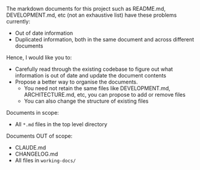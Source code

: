 The markdown documents for this project such as README.md, DEVELOPMENT.md, etc (not an exhaustive list) have these problems currently:
- Out of date information
- Duplicated information, both in the same document and across different documents

Hence, I would like you to:
- Carefully read through the existing codebase to figure out what information is out of date and update the document contents
- Propose a better way to organise the documents.
    - You need not retain the same files like DEVELOPMENT.md, ARCHITECTURE.md, etc, you can propose to add or remove files
    - You can also change the structure of existing files

Documents in scope:
- All `*.md` files in the top level directory

Documents OUT of scope:
- CLAUDE.md
- CHANGELOG.md
- All files in `working-docs/`

